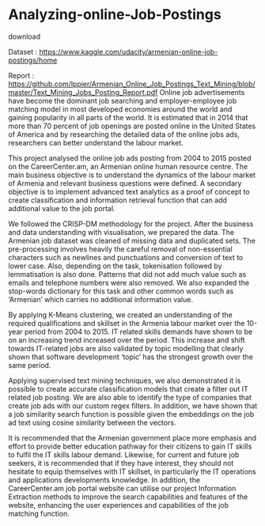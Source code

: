 # Analyzing-online-Job-Postings


download

Dataset : https://www.kaggle.com/udacity/armenian-online-job-postings/home

Report : https://github.com/lppier/Armenian_Online_Job_Postings_Text_Mining/blob/master/Text_Mining_Jobs_Posting_Report.pdf
Online job advertisements have become the dominant job searching and employer-employee job matching model in most developed economies around the world and gaining popularity in all parts of the world. It is estimated that in 2014 that more than 70 percent of job openings are posted online in the United States of America and by researching the detailed data of the online jobs ads, researchers can better understand the labour market.

This project analysed the online job ads posting from 2004 to 2015 posted on the CareerCenter.am, an Armenian online human resource centre. The main business objective is to understand the dynamics of the labour market of Armenia and relevant business questions were defined. A secondary objective is to implement advanced text analytics as a proof of concept to create classification and information retrieval function that can add additional value to the job portal.

We followed the CRISP-DM methodology for the project. After the business and data understanding with visualisation, we prepared the data. The Armenian job dataset was cleaned of missing data and duplicated sets. The pre-processing involves heavily the careful removal of non-essential characters such as newlines and punctuations and conversion of text to lower case. Also, depending on the task, tokenisation followed by lemmatisation is also done. Patterns that did not add much value such as emails and telephone numbers were also removed. We also expanded the stop-words dictionary for this task and other common words such as ‘Armenian’ which carries no additional information value.

By applying K-Means clustering, we created an understanding of the required qualifications and skillset in the Armenia labour market over the 10-year period from 2004 to 2015. IT related skills demands have shown to be on an increasing trend increased over the period. This increase and shift towards IT-related jobs are also validated by topic modelling that clearly shown that software development ‘topic’ has the strongest growth over the same period.

Applying supervised text mining techniques, we also demonstrated it is possible to create accurate classification models that create a filter out IT related job posting. We are also able to identify the type of companies that create job ads with our custom regex filters. In addition, we have shown that a job similarity search function is possible given the embeddings on the job ad text using cosine similarity between the vectors.

It is recommended that the Armenian government place more emphasis and effort to provide better education pathway for their citizens to gain IT skills to fulfil the IT skills labour demand. Likewise, for current and future job seekers, it is recommended that if they have interest, they should not hesitate to equip themselves with IT skillset, in particularly the IT operations and applications developments knowledge. In addition, the CareerCenter.am job portal website can utilise our project Information Extraction methods to improve the search capabilities and features of the website, enhancing the user experiences and capabilities of the job matching function.
